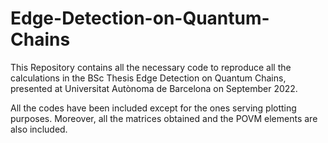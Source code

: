 # Edge-Detection-on-Quantum-Chains

This Repository contains all the necessary code to reproduce all the calculations in the BSc Thesis Edge Detection on Quantum Chains, presented at Universitat Autònoma de Barcelona on September 2022.

All the codes have been included except for the ones serving plotting purposes. Moreover, all the matrices obtained and the POVM elements are also included.
